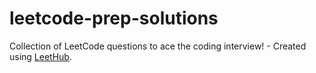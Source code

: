 # leetcode-prep-solutions
Collection of LeetCode questions to ace the coding interview! - Created using [LeetHub](https://github.com/QasimWani/LeetHub).
